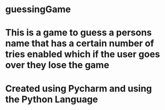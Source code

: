 # guessingGame
# This is a game to guess a persons name that has a certain number of tries enabled which if the user goes over they lose the game
# Created using Pycharm and using the Python Language
